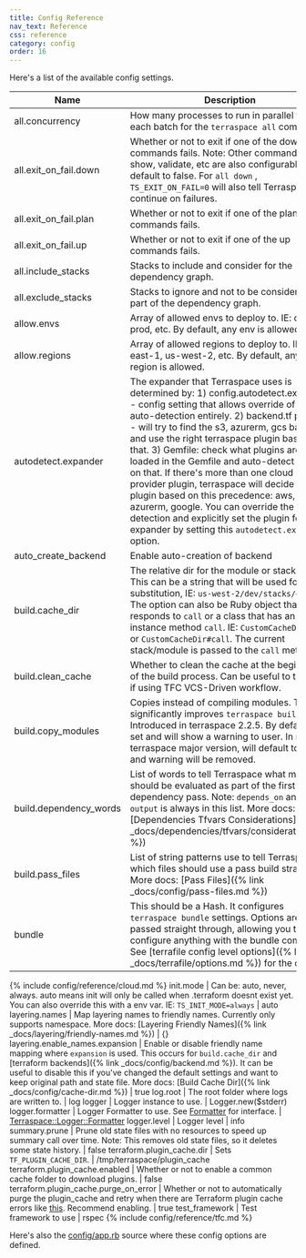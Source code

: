 ```yaml
---
title: Config Reference
nav_text: Reference
css: reference
category: config
order: 16
---
```


Here's a list of the available config settings.

Name | Description | Default
--- | --- | ---
all.concurrency | How many processes to run in parallel for each batch for the `terraspace all` commands. | 5
all.exit_on_fail.down | Whether or not to exit if one of the down commands fails. Note: Other commands like show, validate, etc are also configurable and default to false. For `all down` , `TS_EXIT_ON_FAIL=0` will also tell Terraspace to continue on failures. | false
all.exit_on_fail.plan | Whether or not to exit if one of the plan commands fails. | false
all.exit_on_fail.up | Whether or not to exit if one of the up commands fails. | true
all.include_stacks | Stacks to include and consider for the dependency graph. | nil
all.exclude_stacks | Stacks to ignore and not to be considered as part of the dependency graph. | nil
allow.envs | Array of allowed envs to deploy to. IE: dev, prod, etc. By default, any env is allowed. | nil
allow.regions | Array of allowed regions to deploy to. IE: us-east-1, us-west-2, etc. By default, any region is allowed. | nil
autodetect.expander | The expander that Terraspace uses is determined by: 1) config.autodetect.expander - config setting that allows override of the auto-detection entirely. 2) backend.tf parsing - will try to find the s3, azurerm, gcs backend and use the right terraspace plugin based on that. 3) Gemfile: check what plugins are loaded in the Gemfile and auto-detect based on that. If there's more than one cloud provider plugin, terraspace will decide the plugin based on this precedence: aws, azurerm, google. You can override the auto-detection and explicitly set the plugin for the expander by setting this `autodetect.expander` option. | nil
auto_create_backend | Enable auto-creation of backend | true
build.cache_dir | The relative dir for the module or stack cache. This can be a string that will be used for substitution, IE: `us-west-2/dev/stacks/demo` The option can also be Ruby object that responds to `call` or a class that has an instance method `call`. IE: `CustomCacheDir.call` or `CustomCacheDir#call`. The current stack/module is passed to the `call` method | :REGION/:APP/:ROLE/:ENV/:BUILD_DIR
build.clean_cache | Whether to clean the cache at the beginning of the build process. Can be useful to turn off if using TFC VCS-Driven workflow. | true
build.copy_modules | Copies instead of compiling modules. This significantly improves `terraspace build`. Introduced in terraspace 2.2.5. By default, not set and will show a warning to user. In next terraspace major version, will default to true and warning will be removed. | nil
build.dependency_words | List of words to tell Terraspace what methods should be evaluated as part of the first dependency pass. Note: `depends_on` and `output` is always in this list. More docs: [Dependencies Tfvars Considerations]({% link _docs/dependencies/tfvars/considerations.md %}) | []
build.pass_files | List of string patterns use to tell Terraspace which files should use a pass build strategy. More docs: [Pass Files]({% link _docs/config/pass-files.md %}) | []
bundle | This should be a Hash. It configures `terraspace bundle` settings. Options are passed straight through, allowing you to configure anything with the bundle command. See [terrafile config level options]({% link _docs/terrafile/options.md %}) for the options. | {logger: Terraspace.logger}
{% include config/reference/cloud.md %}
init.mode | Can be: auto, never, always. auto means init will only be called when .terraform doesnt exist yet. You can also override this with a env var. IE: `TS_INIT_MODE=always` | auto
layering.names | Map layering names to friendly names. Currently only supports namespace. More docs: [Layering Friendly Names]({% link _docs/layering/friendly-names.md %}) | {}
layering.enable_names.expansion | Enable or disable friendly name mapping where `expansion` is used. This occurs for `build.cache_dir` and [terraform backends]({% link _docs/config/backend.md %}). It can be useful to disable this if you've changed the default settings and want to keep original path and state file. More docs: [Build Cache Dir]({% link _docs/config/cache-dir.md %}) | true
log.root | The root folder where logs are written to. | log
logger | Logger instance to use. | Logger.new($stderr)
logger.formatter | Logger Formatter to use. See [Formatter](https://ruby-doc.org/stdlib-2.7.1/libdoc/logger/rdoc/Logger/Formatter.html) for interface. | [Terraspace::Logger::Formatter](https://github.com/boltops-tools/terraspace/blob/master/lib/terraspace/logger/formatter.rb)
logger.level | Logger level | info
summary.prune | Prune old state files with no resources to speed up summary call over time. Note: This removes old state files, so it deletes some state history. | false
terraform.plugin_cache.dir | Sets `TF_PLUGIN_CACHE_DIR`. | /tmp/terraspace/plugin_cache
terraform.plugin_cache.enabled | Whether or not to enable a common cache folder to download plugins. | false
terraform.plugin_cache.purge_on_error | Whether or not to automatically purge the plugin_cache and retry when there are Terraform plugin cache errors like [this](https://gist.github.com/tongueroo/f3b44297228d420442a683fbe80e8937). Recommend enabling. | true
test_framework | Test framework to use | rspec
{% include config/reference/tfc.md %}

Here's also the [config/app.rb](https://github.com/boltops-tools/terraspace/blob/master/lib/terraspace/app.rb) source where these config options are defined.
